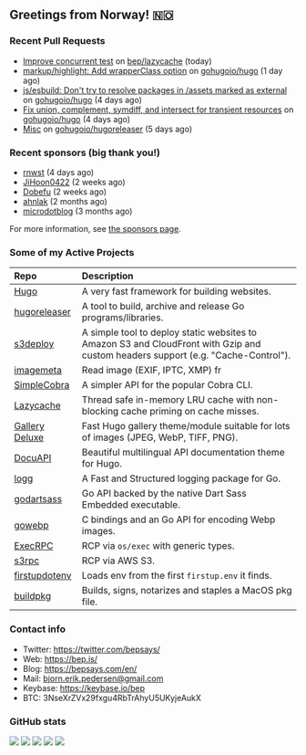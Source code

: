 ## Greetings from Norway! 🇳🇴

### Recent Pull Requests

- [Improve concurrent test](https://github.com/bep/lazycache/pull/12) on [bep/lazycache](https://github.com/bep/lazycache) (today)
- [markup/highlight: Add wrapperClass option](https://github.com/gohugoio/hugo/pull/13194) on [gohugoio/hugo](https://github.com/gohugoio/hugo) (1 day ago)
- [js/esbuild: Don&#39;t try to resolve packages in /assets marked as external](https://github.com/gohugoio/hugo/pull/13184) on [gohugoio/hugo](https://github.com/gohugoio/hugo) (4 days ago)
- [Fix union, complement, symdiff, and intersect for transient resources](https://github.com/gohugoio/hugo/pull/13182) on [gohugoio/hugo](https://github.com/gohugoio/hugo) (4 days ago)
- [Misc](https://github.com/gohugoio/hugoreleaser/pull/46) on [gohugoio/hugoreleaser](https://github.com/gohugoio/hugoreleaser) (5 days ago)

### Recent sponsors (big thank you!)

- [rnwst](https://github.com/rnwst) (4 days ago)
- [JiHoon0422](https://github.com/JiHoon0422) (2 weeks ago)
- [Dobefu](https://github.com/Dobefu) (2 weeks ago)
- [ahnlak](https://github.com/ahnlak) (2 months ago)
- [microdotblog](https://github.com/microdotblog) (3 months ago)

For more information, see [the sponsors page](https://github.com/sponsors/bep/).

### Some of my Active Projects

| Repo  | Description |
| :---------------------------------------- | :------------------------------------------- |
| [Hugo](https://github.com/gohugoio/hugo)|A very fast framework for building websites. |
| [hugoreleaser](https://github.com/gohugoio/hugoreleaser)| A tool to build, archive and release Go programs/libraries.  |
| [s3deploy](https://github.com/bep/s3deploy)| A simple tool to deploy static websites to Amazon S3 and CloudFront with Gzip and custom headers support (e.g. "Cache-Control").|
| [imagemeta](https://github.com/bep/imagemeta)| Read image (EXIF, IPTC, XMP) fr|
| [SimpleCobra](https://github.com/bep/simplecobra)|A simpler API for the popular Cobra CLI.|
| [Lazycache](https://github.com/bep/lazycache)| Thread safe in-memory LRU cache with non-blocking cache priming on cache misses.  |
| [Gallery Deluxe](https://github.com/bep/gallerydeluxe)|Fast Hugo gallery theme/module suitable for lots of images (JPEG, WebP, TIFF, PNG).|
| [DocuAPI](https://github.com/bep/docuapi)| Beautiful multilingual API documentation theme for Hugo.  |
| [logg](https://github.com/bep/logg)| A Fast and Structured logging package for Go.  |
| [godartsass](https://github.com/bep/godartsass)| Go API backed by the native Dart Sass Embedded executable. |
| [gowebp](https://github.com/bep/gowebp)|C bindings and an Go API for encoding Webp images. |
| [ExecRPC](https://github.com/bep/execrpc)|RCP via `os/exec` with generic types.  |
| [s3rpc](https://github.com/bep/s3rpc)|RCP via AWS S3.|
| [firstupdotenv](https://github.com/bep/firstupdotenv)|Loads env from the first `firstup.env` it finds. |
| [buildpkg](https://github.com/bep/buildpkg)| Builds, signs, notarizes and staples a MacOS pkg file. |

### Contact info
- Twitter: https://twitter.com/bepsays/
- Web: https://bep.is/
- Blog: https://bepsays.com/en/
- Mail: bjorn.erik.pedersen@gmail.com
- Keybase: https://keybase.io/bep
- BTC: 3NseXrZVx29fxgu4RbTrAhyU5UKyjeAukX


### GitHub stats

![](https://github-profile-summary-cards.vercel.app/api/cards/profile-details?username=bep&theme=github)
![](https://github-profile-summary-cards.vercel.app/api/cards/repos-per-language?username=bep&theme=github)
![](https://github-profile-summary-cards.vercel.app/api/cards/most-commit-language?username=bep&theme=github)
![](https://github-profile-summary-cards.vercel.app/api/cards/stats?username=bep&theme=github)
![](https://github-profile-summary-cards.vercel.app/api/cards/productive-time?username=bep&theme=github)

